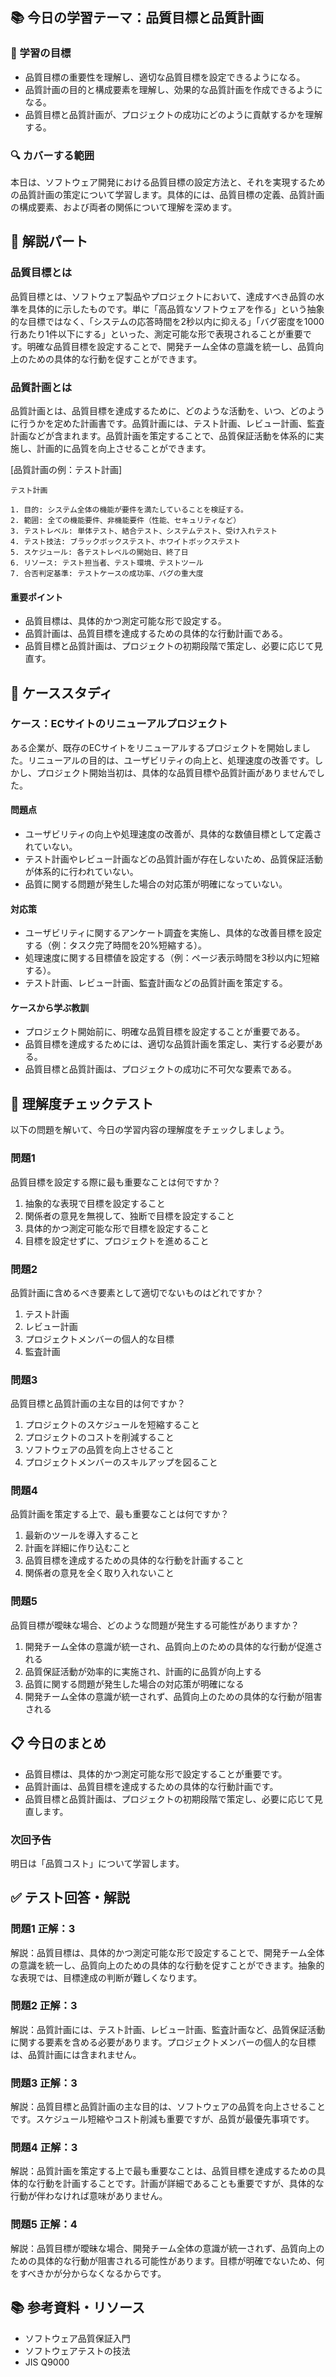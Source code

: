 ## 📚 今日の学習テーマ：品質目標と品質計画

### 📝 学習の目標

* 品質目標の重要性を理解し、適切な品質目標を設定できるようになる。
* 品質計画の目的と構成要素を理解し、効果的な品質計画を作成できるようになる。
* 品質目標と品質計画が、プロジェクトの成功にどのように貢献するかを理解する。

### 🔍 カバーする範囲

本日は、ソフトウェア開発における品質目標の設定方法と、それを実現するための品質計画の策定について学習します。具体的には、品質目標の定義、品質計画の構成要素、および両者の関係について理解を深めます。

## 📖 解説パート

### 品質目標とは

品質目標とは、ソフトウェア製品やプロジェクトにおいて、達成すべき品質の水準を具体的に示したものです。単に「高品質なソフトウェアを作る」という抽象的な目標ではなく、「システムの応答時間を2秒以内に抑える」「バグ密度を1000行あたり1件以下にする」といった、測定可能な形で表現されることが重要です。明確な品質目標を設定することで、開発チーム全体の意識を統一し、品質向上のための具体的な行動を促すことができます。

### 品質計画とは

品質計画とは、品質目標を達成するために、どのような活動を、いつ、どのように行うかを定めた計画書です。品質計画には、テスト計画、レビュー計画、監査計画などが含まれます。品質計画を策定することで、品質保証活動を体系的に実施し、計画的に品質を向上させることができます。

[品質計画の例：テスト計画]

```
テスト計画

1. 目的: システム全体の機能が要件を満たしていることを検証する。
2. 範囲: 全ての機能要件、非機能要件（性能、セキュリティなど）
3. テストレベル: 単体テスト、結合テスト、システムテスト、受け入れテスト
4. テスト技法: ブラックボックステスト、ホワイトボックステスト
5. スケジュール: 各テストレベルの開始日、終了日
6. リソース: テスト担当者、テスト環境、テストツール
7. 合否判定基準: テストケースの成功率、バグの重大度
```

#### 重要ポイント

* 品質目標は、具体的かつ測定可能な形で設定する。
* 品質計画は、品質目標を達成するための具体的な行動計画である。
* 品質目標と品質計画は、プロジェクトの初期段階で策定し、必要に応じて見直す。

## 🏢 ケーススタディ

### ケース：ECサイトのリニューアルプロジェクト

ある企業が、既存のECサイトをリニューアルするプロジェクトを開始しました。リニューアルの目的は、ユーザビリティの向上と、処理速度の改善です。しかし、プロジェクト開始当初は、具体的な品質目標や品質計画がありませんでした。

#### 問題点

* ユーザビリティの向上や処理速度の改善が、具体的な数値目標として定義されていない。
* テスト計画やレビュー計画などの品質計画が存在しないため、品質保証活動が体系的に行われていない。
* 品質に関する問題が発生した場合の対応策が明確になっていない。

#### 対応策

* ユーザビリティに関するアンケート調査を実施し、具体的な改善目標を設定する（例：タスク完了時間を20%短縮する）。
* 処理速度に関する目標値を設定する（例：ページ表示時間を3秒以内に短縮する）。
* テスト計画、レビュー計画、監査計画などの品質計画を策定する。

#### ケースから学ぶ教訓

* プロジェクト開始前に、明確な品質目標を設定することが重要である。
* 品質目標を達成するためには、適切な品質計画を策定し、実行する必要がある。
* 品質目標と品質計画は、プロジェクトの成功に不可欠な要素である。

## 📝 理解度チェックテスト

以下の問題を解いて、今日の学習内容の理解度をチェックしましょう。

### 問題1

品質目標を設定する際に最も重要なことは何ですか？

1. 抽象的な表現で目標を設定すること
2. 関係者の意見を無視して、独断で目標を設定すること
3. 具体的かつ測定可能な形で目標を設定すること
4. 目標を設定せずに、プロジェクトを進めること

### 問題2

品質計画に含めるべき要素として適切でないものはどれですか？

1. テスト計画
2. レビュー計画
3. プロジェクトメンバーの個人的な目標
4. 監査計画

### 問題3

品質目標と品質計画の主な目的は何ですか？

1. プロジェクトのスケジュールを短縮すること
2. プロジェクトのコストを削減すること
3. ソフトウェアの品質を向上させること
4. プロジェクトメンバーのスキルアップを図ること

### 問題4

品質計画を策定する上で、最も重要なことは何ですか？

1. 最新のツールを導入すること
2. 計画を詳細に作り込むこと
3. 品質目標を達成するための具体的な行動を計画すること
4. 関係者の意見を全く取り入れないこと

### 問題5

品質目標が曖昧な場合、どのような問題が発生する可能性がありますか？

1. 開発チーム全体の意識が統一され、品質向上のための具体的な行動が促進される
2. 品質保証活動が効率的に実施され、計画的に品質が向上する
3. 品質に関する問題が発生した場合の対応策が明確になる
4. 開発チーム全体の意識が統一されず、品質向上のための具体的な行動が阻害される

## 📋 今日のまとめ

* 品質目標は、具体的かつ測定可能な形で設定することが重要です。
* 品質計画は、品質目標を達成するための具体的な行動計画です。
* 品質目標と品質計画は、プロジェクトの初期段階で策定し、必要に応じて見直します。

### 次回予告

明日は「品質コスト」について学習します。

## ✅ テスト回答・解説

### 問題1 正解：3

解説：品質目標は、具体的かつ測定可能な形で設定することで、開発チーム全体の意識を統一し、品質向上のための具体的な行動を促すことができます。抽象的な表現では、目標達成の判断が難しくなります。

### 問題2 正解：3

解説：品質計画には、テスト計画、レビュー計画、監査計画など、品質保証活動に関する要素を含める必要があります。プロジェクトメンバーの個人的な目標は、品質計画には含まれません。

### 問題3 正解：3

解説：品質目標と品質計画の主な目的は、ソフトウェアの品質を向上させることです。スケジュール短縮やコスト削減も重要ですが、品質が最優先事項です。

### 問題4 正解：3

解説：品質計画を策定する上で最も重要なことは、品質目標を達成するための具体的な行動を計画することです。計画が詳細であることも重要ですが、具体的な行動が伴わなければ意味がありません。

### 問題5 正解：4

解説：品質目標が曖昧な場合、開発チーム全体の意識が統一されず、品質向上のための具体的な行動が阻害される可能性があります。目標が明確でないため、何をすべきかが分からなくなるからです。

## 📚 参考資料・リソース

* ソフトウェア品質保証入門
* ソフトウェアテストの技法
* JIS Q9000
